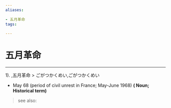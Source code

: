 ```yaml
---
aliases:
    
- 五月革命
tags:
    
---
```


# 五月革命
---
1).
,五月革命 > ごがつかくめい,ごがつかくめい

- May 68 (period of civil unrest in France; May-June 1968)
**( Noun; Historical term)**
> see also: 
            